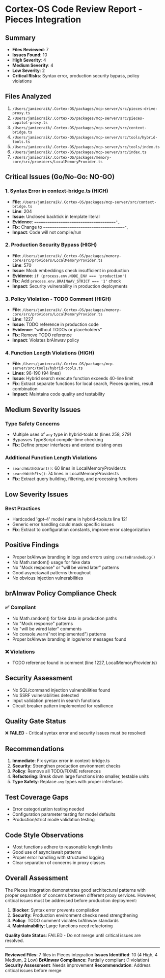 # Cortex-OS Code Review Report - Pieces Integration

## Summary
- **Files Reviewed**: 7
- **Issues Found**: 10
- **High Severity**: 4
- **Medium Severity**: 4
- **Low Severity**: 2
- **Critical Risks**: Syntax error, production security bypass, policy violations

## Files Analyzed
1. `/Users/jamiecraik/.Cortex-OS/packages/mcp-server/src/pieces-drive-proxy.ts`
2. `/Users/jamiecraik/.Cortex-OS/packages/mcp-server/src/pieces-copilot-proxy.ts`
3. `/Users/jamiecraik/.Cortex-OS/packages/mcp-server/src/context-bridge.ts`
4. `/Users/jamiecraik/.Cortex-OS/packages/mcp-server/src/tools/hybrid-tools.ts`
5. `/Users/jamiecraik/.Cortex-OS/packages/mcp-server/src/tools/index.ts`
6. `/Users/jamiecraik/.Cortex-OS/packages/mcp-server/src/index.ts`
7. `/Users/jamiecraik/.Cortex-OS/packages/memory-core/src/providers/LocalMemoryProvider.ts`

## Critical Issues (Go/No-Go: NO-GO)

### 1. Syntax Error in context-bridge.ts (HIGH)
- **File**: `/Users/jamiecraik/.Cortex-OS/packages/mcp-server/src/context-bridge.ts`
- **Line**: 204
- **Issue**: Unclosed backtick in template literal
- **Evidence**: `=====================================",`
- **Fix**: Change to `=====================================",`
- **Impact**: Code will not compile/run

### 2. Production Security Bypass (HIGH)
- **File**: `/Users/jamiecraik/.Cortex-OS/packages/memory-core/src/providers/LocalMemoryProvider.ts`
- **Line**: 570
- **Issue**: Mock embeddings check insufficient in production
- **Evidence**: `if (process.env.NODE_ENV === 'production')`
- **Fix**: Add `process.env.BRAINWAV_STRICT === '1'` check
- **Impact**: Security vulnerability in production deployments

### 3. Policy Violation - TODO Comment (HIGH)
- **File**: `/Users/jamiecraik/.Cortex-OS/packages/memory-core/src/providers/LocalMemoryProvider.ts`
- **Line**: 1227
- **Issue**: TODO reference in production code
- **Evidence**: "without TODOs or placeholders"
- **Fix**: Remove TODO reference
- **Impact**: Violates brAInwav policy

### 4. Function Length Violations (HIGH)
- **File**: `/Users/jamiecraik/.Cortex-OS/packages/mcp-server/src/tools/hybrid-tools.ts`
- **Lines**: 96-190 (94 lines)
- **Issue**: Hybrid search execute function exceeds 40-line limit
- **Fix**: Extract separate functions for local search, Pieces queries, result combination
- **Impact**: Maintains code quality and testability

## Medium Severity Issues

### Type Safety Concerns
- Multiple uses of `any` type in hybrid-tools.ts (lines 258, 279)
- Bypasses TypeScript compile-time checking
- **Fix**: Define proper interfaces and extend existing ones

### Additional Function Length Violations
- `searchWithQdrant()`: 60 lines in LocalMemoryProvider.ts
- `searchWithFts()`: 74 lines in LocalMemoryProvider.ts
- **Fix**: Extract query building, filtering, and processing functions

## Low Severity Issues

### Best Practices
- Hardcoded 'gpt-4' model name in hybrid-tools.ts line 121
- Generic error handling could mask specific issues
- **Fix**: Extract to configuration constants, improve error categorization

## Positive Findings
- Proper brAInwav branding in logs and errors using `createBrandedLog()`
- No Math.random() usage for fake data
- No "Mock response" or "will be wired later" patterns
- Good async/await patterns throughout
- No obvious injection vulnerabilities

## brAInwav Policy Compliance Check

### ✅ Compliant
- No Math.random() for fake data in production paths
- No "Mock response" patterns
- No "will be wired later" comments
- No console.warn("not implemented") patterns
- Proper brAInwav branding in logs/error messages found

### ❌ Violations
- TODO reference found in comment (line 1227, LocalMemoryProvider.ts)

## Security Assessment
- No SQL/command injection vulnerabilities found
- No SSRF vulnerabilities detected
- Input validation present in search functions
- Circuit breaker pattern implemented for resilience

## Quality Gate Status
❌ **FAILED** - Critical syntax error and security issues must be resolved

## Recommendations
1. **Immediate**: Fix syntax error in context-bridge.ts
2. **Security**: Strengthen production environment checks
3. **Policy**: Remove all TODO/FIXME references
4. **Refactoring**: Break down large functions into smaller, testable units
5. **Type Safety**: Replace `any` types with proper interfaces

## Test Coverage Gaps
- Error categorization testing needed
- Configuration parameter testing for model defaults
- Production/strict mode validation testing

## Code Style Observations
- Most functions adhere to reasonable length limits
- Good use of async/await patterns
- Proper error handling with structured logging
- Clear separation of concerns in proxy classes

## Overall Assessment
The Pieces integration demonstrates good architectural patterns with proper separation of concerns between different proxy services. However, critical issues must be addressed before production deployment:

1. **Blocker**: Syntax error prevents compilation
2. **Security**: Production environment checks need strengthening
3. **Policy**: TODO comment violates brAInwav standards
4. **Maintainability**: Large functions need refactoring

**Quality Gate Status**: FAILED - Do not merge until critical issues are resolved.

---
**Reviewed Files**: 7 files in Pieces integration
**Issues Identified**: 10 (4 High, 4 Medium, 2 Low)
**BrAInwav Compliance**: Partially compliant (1 violation)
**Security Assessment**: Needs improvement
**Recommendation**: Address critical issues before merge